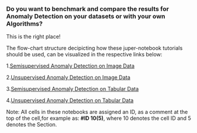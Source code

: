 ### Do you want to benchmark and compare the results for Anomaly Detection on your datasets or with your own Algorithms?


This is the right place!



The flow-chart structure decipicting how these juper-notebook tutorials should be used, can be visualized in the respective links below:


1.[Semisupervised Anomaly Detection on Image Data](/Tutorials_v0.3/Flow-charts/semisup_img_flow.png)

2.[Unsupervised Anomaly Detection on Image Data](/Tutorials_v0.3/Flow-charts/unsup_img_flow.png)

3.[Semisupervised Anomaly Detection on Tabular Data](/Tutorials_v0.3/Flow-charts/semisup_tab_flow.png)

4.[Unsupervised Anomaly Detection on Tabular Data](/Tutorials_v0.3/Flow-charts/unsup_tab_flow.png)


Note: All cells in these notebooks are assigned an ID, as a comment at the top of the cell,for example as: <b>#ID 10(5)</b>, where 10 denotes the cell ID and 5 denotes the Section.

